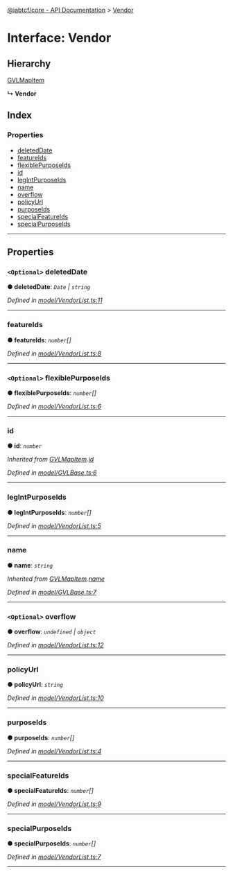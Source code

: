 [@iabtcf/core - API Documentation](../README.md) > [Vendor](../interfaces/vendor.md)

# Interface: Vendor

## Hierarchy

 [GVLMapItem](gvlmapitem.md)

**↳ Vendor**

## Index

### Properties

* [deletedDate](vendor.md#deleteddate)
* [featureIds](vendor.md#featureids)
* [flexiblePurposeIds](vendor.md#flexiblepurposeids)
* [id](vendor.md#id)
* [legIntPurposeIds](vendor.md#legintpurposeids)
* [name](vendor.md#name)
* [overflow](vendor.md#overflow)
* [policyUrl](vendor.md#policyurl)
* [purposeIds](vendor.md#purposeids)
* [specialFeatureIds](vendor.md#specialfeatureids)
* [specialPurposeIds](vendor.md#specialpurposeids)

---

## Properties

<a id="deleteddate"></a>

### `<Optional>` deletedDate

**● deletedDate**: *`Date` \| `string`*

*Defined in [model/VendorList.ts:11](https://github.com/chrispaterson/iabtcf-es/blob/af1d026/modules/core/src/model/VendorList.ts#L11)*

___
<a id="featureids"></a>

###  featureIds

**● featureIds**: *`number`[]*

*Defined in [model/VendorList.ts:8](https://github.com/chrispaterson/iabtcf-es/blob/af1d026/modules/core/src/model/VendorList.ts#L8)*

___
<a id="flexiblepurposeids"></a>

### `<Optional>` flexiblePurposeIds

**● flexiblePurposeIds**: *`number`[]*

*Defined in [model/VendorList.ts:6](https://github.com/chrispaterson/iabtcf-es/blob/af1d026/modules/core/src/model/VendorList.ts#L6)*

___
<a id="id"></a>

###  id

**● id**: *`number`*

*Inherited from [GVLMapItem](gvlmapitem.md).[id](gvlmapitem.md#id)*

*Defined in [model/GVLBase.ts:6](https://github.com/chrispaterson/iabtcf-es/blob/af1d026/modules/core/src/model/GVLBase.ts#L6)*

___
<a id="legintpurposeids"></a>

###  legIntPurposeIds

**● legIntPurposeIds**: *`number`[]*

*Defined in [model/VendorList.ts:5](https://github.com/chrispaterson/iabtcf-es/blob/af1d026/modules/core/src/model/VendorList.ts#L5)*

___
<a id="name"></a>

###  name

**● name**: *`string`*

*Inherited from [GVLMapItem](gvlmapitem.md).[name](gvlmapitem.md#name)*

*Defined in [model/GVLBase.ts:7](https://github.com/chrispaterson/iabtcf-es/blob/af1d026/modules/core/src/model/GVLBase.ts#L7)*

___
<a id="overflow"></a>

### `<Optional>` overflow

**● overflow**: *`undefined` \| `object`*

*Defined in [model/VendorList.ts:12](https://github.com/chrispaterson/iabtcf-es/blob/af1d026/modules/core/src/model/VendorList.ts#L12)*

___
<a id="policyurl"></a>

###  policyUrl

**● policyUrl**: *`string`*

*Defined in [model/VendorList.ts:10](https://github.com/chrispaterson/iabtcf-es/blob/af1d026/modules/core/src/model/VendorList.ts#L10)*

___
<a id="purposeids"></a>

###  purposeIds

**● purposeIds**: *`number`[]*

*Defined in [model/VendorList.ts:4](https://github.com/chrispaterson/iabtcf-es/blob/af1d026/modules/core/src/model/VendorList.ts#L4)*

___
<a id="specialfeatureids"></a>

###  specialFeatureIds

**● specialFeatureIds**: *`number`[]*

*Defined in [model/VendorList.ts:9](https://github.com/chrispaterson/iabtcf-es/blob/af1d026/modules/core/src/model/VendorList.ts#L9)*

___
<a id="specialpurposeids"></a>

###  specialPurposeIds

**● specialPurposeIds**: *`number`[]*

*Defined in [model/VendorList.ts:7](https://github.com/chrispaterson/iabtcf-es/blob/af1d026/modules/core/src/model/VendorList.ts#L7)*

___

